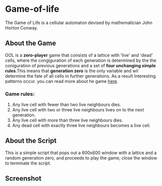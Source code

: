 # Game-of-life
The Game of Life is a cellular automaton devised by mathematician John Horton Conway.


## **About the Game**
GOL is a **zero-player** game that consists of a lattice with 'live' and 'dead' cells, where the congiguration of each generation is determined by the the coniguration of previous generations and a set of **four unchanging simple rules**.This means that **generation zero** is the only variable and  wil determine the fate of all cells in further generations. As a result Interesting patterns occur. you can read more about he game [here](https://en.wikipedia.org/wiki/Conway%27s_Game_of_Life).


### **Game rules:**
1. Any live cell with fewer than two live neighbours dies.
2. Any live cell with two or three live neighbours lives on to the next generation.
3. Any live cell with more than three live neighbours dies.
4. Any dead cell with exactly three live neighbours becomes a live cell.

## **About the Script**
This is a simple script that pops out a 600x600 window  with a lattice and a random generation zero, and proceeds to play the game, close the window to terminate the script. 

## **Screenshot**

